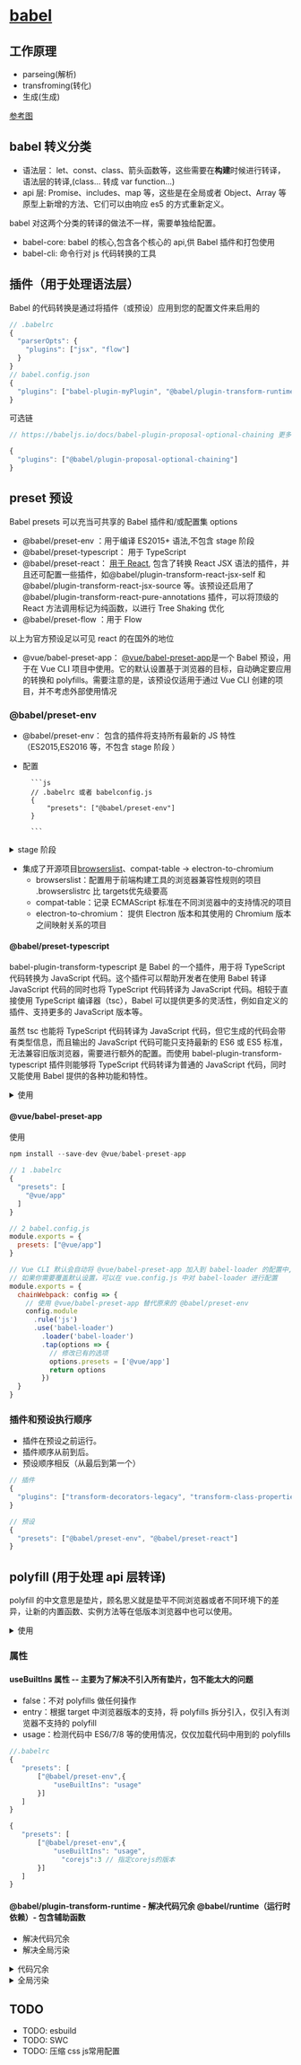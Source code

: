 # [babel](https://babeljs.io/docs/en/presets#what-are-babel-presets)

## 工作原理

- parseing(解析)
- transfroming(转化)
- 生成(生成)

[参考图](https://p3-juejin.byteimg.com/tos-cn-i-k3u1fbpfcp/3721be091bd6413495b486e917b2e9bb~tplv-k3u1fbpfcp-zoom-in-crop-mark:4536:0:0:0.awebp)

## babel 转义分类

- 语法层： let、const、class、箭头函数等，这些需要在**构建**时候进行转译，语法层的转译,(class... 转成 var function...)
- api 层: Promise、includes、map 等，这些是在全局或者 Object、Array 等原型上新增的方法、它们可以由响应 es5 的方式重新定义。

babel 对这两个分类的转译的做法不一样，需要单独给配置。

- babel-core: babel 的核心,包含各个核心的 api,供 Babel 插件和打包使用
- babel-cli: 命令行对 js 代码转换的工具

## 插件（用于处理**语法层**）

Babel 的代码转换是通过将插件（或预设）应用到您的配置文件来启用的

```js
// .babelrc
{
  "parserOpts": {
    "plugins": ["jsx", "flow"]
  }
}
// babel.config.json  
{
  "plugins": ["babel-plugin-myPlugin", "@babel/plugin-transform-runtime"]
}
```

可选链

```js
// https://babeljs.io/docs/babel-plugin-proposal-optional-chaining 更多插件请查看

{
  "plugins": ["@babel/plugin-proposal-optional-chaining"]
}

```

## preset 预设

Babel presets 可以充当可共享的 Babel 插件和/或配置集 options

- @babel/preset-env ：用于编译 ES2015+ 语法,不包含 stage 阶段
- @babel/preset-typescript： 用于 TypeScript
- @babel/preset-react： [用于 React](https://babeljs.io/docs/babel-preset-react), 包含了转换 React JSX 语法的插件，并且还可配置一些插件，如@babel/plugin-transform-react-jsx-self 和@babel/plugin-transform-react-jsx-source 等。该预设还启用了@babel/plugin-transform-react-pure-annotations 插件，可以将顶级的 React 方法调用标记为纯函数，以进行 Tree Shaking 优化
- @babel/preset-flow ：用于 Flow

以上为官方预设足以可见 react 的在国外的地位

- @vue/babel-preset-app： [@vue/babel-preset-app](https://www.npmjs.com/package/@vue/babel-preset-app)是一个 Babel 预设，用于在 Vue CLI 项目中使用。它的默认设置基于浏览器的目标，自动确定要应用的转换和 polyfills。需要注意的是，该预设仅适用于通过 Vue CLI 创建的项目，并不考虑外部使用情况

### @babel/preset-env

- @babel/preset-env： 包含的插件将支持所有最新的 JS 特性（ES2015,ES2016 等，不包含 stage 阶段 ）
- 配置

        ```js
        // .babelrc 或者 babelconfig.js
        {
            "presets": ["@babel/preset-env"]
        }

        ```

<details> 
        <summary>stage 阶段</summary>
        正在为您搜索：stage 阶段、babel

在 Babel 中， stage 阶段指的是 ECMAScript 的提案阶段。TC39 是一个由 JavaScript 社区组成的技术委员会，负责 JavaScript 语言标准的发展。他们将不同阶段的 ECMAScript 提案分为以下四个 stage（阶段）：

- Stage 0: "Strawman"（展示阶段）
- Stage 1: "Proposal"（征求意见阶段）
- Stage 2: "Draft"（草案阶段）
- Stage 3: "Candidate"（候选人阶段）
- Stage 4: "Finished"（正式发布阶段）

Babel 根据阶段的不同，对应地提供了一些插件（如@babel/plugin-proposal-class-properties、@babel/plugin-proposal-decorators），使得开发者可以使用实验性的 ECMAScript 特性，尽早体验和探索未来的语言特性。

[资料来源][https://babeljs.io/docs/en/presets#what-are-babel-presets]

</details>

- 集成了开源项目[browserslist](https://github.com/browserslist/browserslist)、compat-table -> electron-to-chromium
  - browserslist：配置用于前端构建工具的浏览器兼容性规则的项目 .browserslistrc 比 targets优先级要高
  - compat-table：记录 ECMAScript 标准在不同浏览器中的支持情况的项目
  - electron-to-chromium： 提供 Electron 版本和其使用的 Chromium 版本之间映射关系的项目

#### @babel/preset-typescript

babel-plugin-transform-typescript 是 Babel 的一个插件，用于将 TypeScript 代码转换为 JavaScript 代码。这个插件可以帮助开发者在使用 Babel 转译 JavaScript 代码的同时也将 TypeScript 代码转译为 JavaScript 代码。相较于直接使用 TypeScript 编译器（tsc），Babel 可以提供更多的灵活性，例如自定义的插件、支持更多的 JavaScript 版本等。

虽然 tsc 也能将 TypeScript 代码转译为 JavaScript 代码，但它生成的代码会带有类型信息，而且输出的 JavaScript 代码可能只支持最新的 ES6 或 ES5 标准，无法兼容旧版浏览器，需要进行额外的配置。而使用 babel-plugin-transform-typescript 插件则能够将 TypeScript 代码转译为普通的 JavaScript 代码，同时又能使用 Babel 提供的各种功能和特性。

<details> 
    <summary>使用</summary>

1. 安装 `@babel/core`, `@babel/preset-env`, `@babel/cli` 和 `babel-plugin-transform-typescript`，可以通过运行以下命令进行安装：

    ```#!/bin/bash

    
    npm install --save-dev @babel/core @babel/preset-env @babel/cli babel-plugin-transform-typescript

    ```

2. 在项目的根目录下创建 `.babelrc` 文件，并添加以下内容：

    ```json

    {
      "presets": [
        "@babel/env"
      ],
      "plugins": [
        "transform-typescript"
      ]
    }
    ```

    这样会启用 `@babel/preset-env` 预设和 `babel-plugin-transform-typescript` 插件。你也可以在其他配置文件中使用这些设置。

3. 在你的项目中使用 Babel 命令来转换 TypeScript 文件。例如，在命令行中执行以下命令：

    ```#!/bin/bash

    npx babel src --out-dir dist --extensions ".ts"

    ```

    这将会把 `src` 目录下的所有 TypeScript 文件转换成 JavaScript 文件，并存储在 `dist` 目录中。

[资料来源：](https://babeljs.io/docs/babel-plugin-transform-typescript)

</details>

#### @vue/babel-preset-app 

使用

```js
npm install --save-dev @vue/babel-preset-app

// 1 .babelrc
{
  "presets": [
    "@vue/app"
  ]
}

// 2 babel.config.js
module.exports = {
  presets: ["@vue/app"]
}

// Vue CLI 默认会自动将 @vue/babel-preset-app 加入到 babel-loader 的配置中,所以一般不需要手动配置 babel-loader
// 如果你需要覆盖默认设置，可以在 vue.config.js 中对 babel-loader 进行配置
module.exports = {
  chainWebpack: config => {
    // 使用 @vue/babel-preset-app 替代原来的 @babel/preset-env
    config.module
      .rule('js')
      .use('babel-loader')
        .loader('babel-loader')
        .tap(options => {
          // 修改已有的选项
          options.presets = ['@vue/app']
          return options
        })
  }
}


```

### 插件和预设**执行顺序**

- 插件在预设之前运行。
- 插件顺序从前到后。
- 预设顺序相反（从最后到第一个）

```js
// 插件
{
  "plugins": ["transform-decorators-legacy", "transform-class-properties"]
}

// 预设
{
  "presets": ["@babel/preset-env", "@babel/preset-react"]
}

```

## polyfill (用于处理 api 层转译)

polyfill 的中文意思是垫片，顾名思义就是垫平不同浏览器或者不同环境下的差异，让新的内置函数、实例方法等在低版本浏览器中也可以使用。

<details> 
    <summary>使用</summary>

1. 安装

    ```js
        // 这是一个运行时依赖
        npm install --save @babel/polyfill

        // @babel/polyfill 模块包括 core-js 和一个自定义的 regenerator runtime 模块，可以模拟完整的 ES2015+ 环境
    ```

2. 引入

    ```js
    import "@babel/polyfill";
    const p = new Promise((resolve, reject) => {
        resolve(100);
    });
    ```

    ```js
    // 转译结果
    "use strict";

    require("@babel/polyfill");

    var p = new Promise(function (resolve, reject) {
        resolve(100);
    });
    ```

    虽然看起来 Promise 还是没有转译，但是我们引入的 polyfill 中已经包含了对 Promise 的 es5 的定义，所以这时候代码便可以在低版本浏览器中运行了

</details>

### 属性

#### useBuiltIns 属性 -- 主要为了解决不引入所有垫片，包不能太大的问题

- false：不对 polyfills 做任何操作
- entry：根据 target 中浏览器版本的支持，将 polyfills 拆分引入，仅引入有浏览器不支持的 polyfill
- usage：检测代码中 ES6/7/8 等的使用情况，仅仅加载代码中用到的 polyfills

```js
//.babelrc
{
   "presets": [
       ["@babel/preset-env",{
           "useBuiltIns": "usage"
       }]
   ]
}

{
   "presets": [
       ["@babel/preset-env",{
           "useBuiltIns": "usage",
        	 "corejs":3 // 指定corejs的版本
       }]
   ]
}
```

#### @babel/plugin-transform-runtime - 解决代码冗余 @babel/runtime（运行时依赖）- 包含辅助函数

- 解决代码冗余
- 解决全局污染

<details>
    <summary>代码冗余</summary>
    代码冗余是出现在转译语法层时出现的问题。

该插件会开启对 Babel 注入的辅助函数（比如下边的\_classCallCheck）的复用，以节省代码体积

```js
//index.js es6-->class
class Student {
    constructor(name, age) {
        this.name = name;
        this.age = age;
    }
}

// 转译后
("use strict");

require("core-js/modules/es.function.name");

// _classCallCheck每次使用都会出现，用一次出现一次，造成了代码冗余
function _classCallCheck(instance, Constructor) {
    if (!(instance instanceof Constructor)) {
        throw new TypeError("Cannot call a class as a function");
    }
}

var Student = function Student(name, age) {
    _classCallCheck(this, Student);

    this.name = name;
    this.age = age;
};
```

安装@babel/runtime 后

```js
"use strict";

require("core-js/modules/es.function.name");

// 相关的辅助函数是以require的方式引入而不是被直接插入进来的，这样就不会冗余了
var _interopRequireDefault = require("@babel/runtime/helpers/interopRequireDefault");

// 相关的辅助函数是以require的方式引入而不是被直接插入进来的，这样就不会冗余了
var _classCallCheck2 = _interopRequireDefault(
    require("@babel/runtime/helpers/classCallCheck")
);

var Student = function Student(name, age) {
    (0, _classCallCheck2["default"])(this, Student);
    this.name = name;
    this.age = age;
};
```

</details>

<details>
<summary>全局污染</summary>
全局污染是出现在转译api层出现的问题

```js
new Promise(function (resolve, reject) {
    resolve(100);
});

//转译后

"use strict";

require("core-js/modules/es.object.to-string");

require("core-js/modules/es.promise");

new Promise(function (resolve, reject) {
  resolve(100);
});
```

preset-env在处理例如Promise这种的api时，只是引入了core-js中的相关的js库，这些库重新定义了Promise，然后将其挂载到了全局。
然会造成全局变量污染，同理其他的例如Array.from等会修改这些全局对象的原型prototype，这也会造成全局对象的污染。

解决方式就是：将core-js交给transform-runtime处理。

```js

{
    "presets": [
        ["@babel/preset-env"]
    ],
    "plugins": [
        ["@babel/plugin-transform-runtime",{ // 配置插件处理， transform-runtime是利用plugin自动识别并替换代码中的新特性，检测到需要哪个就用哪个
            "corejs":3
        }]
    ]
}

```

注意：

1. corejs: 2仅支持全局变量（例如Promise）和静态属性（例如Array.from），corejs: 3还支持实例属性（例如[].includes）
2. useBuiltIns， babel7中已经将其设置为默认值（Babel 7 中的 useBuiltIns 选项的默认值为 false）
    - 在 Babel 6 中，默认情况下需要手动安装和引入 polyfills，以便支持 ES6+ 的 API 和特性
    - 在 Babel 7 中，@babel/preset-env 已经集成了 core-js（支持 ES 新特性的 polyfill 库）的功能，并且默认情况下不会自动添加 polyfills，而是通过使用 useBuiltIns 选项来控制哪些 polyfills 被添加到代码中
    - 如果将 useBuiltIns 设置为 true，则 Babel 会根据你的目标环境进行智能地添加 polyfills，以保证你的代码可以运行，而且不会添加多余的代码。如果你的代码中已经手动引入了某些 polyfills，那么 Babel 不会再次引入这些重复的 polyfills

```js
// 转译结果
"use strict";

var _interopRequireDefault = require("@babel/runtime-corejs3/helpers/interopRequireDefault");

var _promise = _interopRequireDefault(require("@babel/runtime-corejs3/core-js-stable/promise"));

// 定义了一个_promise["default"] ，这样便不会出现全局变量污染的情况
new _promise["default"](function (resolve, reject) {
  resolve(100);
});
```

**缺点**： 每个特性都会经历检测和替换，随着应用增大，可能会造成转译效率不高 [文档](https://www.babeljs.cn/docs/babel-plugin-transform-runtime#options)

</details>

## TODO

- TODO: esbuild
- TODO: SWC
- TODO: 压缩 css js常用配置